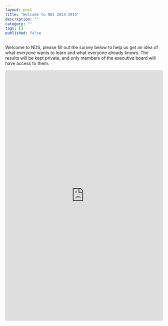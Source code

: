 ```yaml
---
layout: post
title: "Welcome to NDS 2014-2015"
description: ""
category: ""
tags: []
published: false
---
```


Welcome to NDS, please fill out the survey below to help us get an idea of what everyone wants to learn and what everyone already knows. The results will be kept private, and only members of the executive board will have access to them.

<iframe src="https://docs.google.com/forms/d/1RZhjSNj5Ht9Kmsah3OmfJTod_X2dhup45vvBI2LWDC0/viewform?embedded=true" width="100%" height="800" frameborder="0" marginheight="0" marginwidth="0">Loading...</iframe>